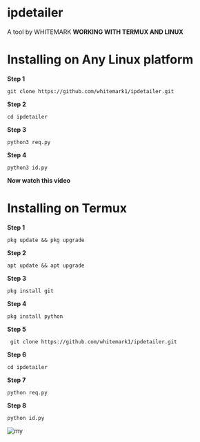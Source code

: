 # ipdetailer

A tool by WHITEMARK **WORKING WITH TERMUX AND LINUX**
# Installing on Any Linux platform


**Step 1**  

  

    git clone https://github.com/whitemark1/ipdetailer.git
    
**Step 2**  


    cd ipdetailer
    
**Step 3**
    
    python3 req.py
  
**Step 4**
    
    python3 id.py
    
    
**Now watch this video**  

# Installing on Termux

**Step 1**


    pkg update && pkg upgrade

**Step 2**
    
    apt update && apt upgrade

**Step 3**
    
    pkg install git
    
**Step 4**

    pkg install python

**Step 5**


     git clone https://github.com/whitemark1/ipdetailer.git
    
**Step 6**  


    cd ipdetailer
    
**Step 7**
    
    python req.py
  
**Step 8**
    
    python id.py
    
![my](https://user-images.githubusercontent.com/87734962/129163409-d8580e4b-91ce-4576-8e7b-f2343b45b0e5.png)
